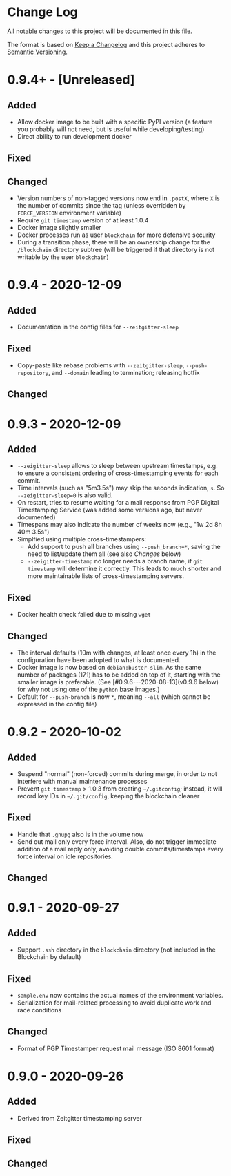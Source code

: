 # Change Log
All notable changes to this project will be documented in this file.

The format is based on [Keep a Changelog](https://keepachangelog.com/)
and this project adheres to [Semantic Versioning](https://semver.org/).


# 0.9.4+ - [Unreleased]
## Added
- Allow docker image to be built with a specific PyPI version (a feature you
  probably will not need, but is useful while developing/testing)
- Direct ability to run development docker

## Fixed

## Changed
- Version numbers of non-tagged versions now end in `.postX`, where `X` is the
  number of commits since the tag (unless overridden by `FORCE_VERSION`
  environment variable)
- Require `git timestamp` version of at least 1.0.4
- Docker image slightly smaller
- Docker processes run as user `blockchain` for more defensive security
- During a transition phase, there will be an ownership change for the
  `/blockchain` directory subtree (will be triggered if that directory is not
  writable by the user `blockchain`)


# 0.9.4 - 2020-12-09
## Added
- Documentation in the config files for `--zeitgitter-sleep`

## Fixed
- Copy-paste like rebase problems with `--zeitgitter-sleep`,
  `--push-repository`, and `--domain` leading to termination; releasing hotfix

## Changed


# 0.9.3 - 2020-12-09
## Added
- `--zeigitter-sleep` allows to sleep between upstream timestamps, e.g.
  to ensure a consistent ordering of cross-timestamping events for each
  commit.
- Time intervals (such as "5m3.5s") may skip the seconds indication, `s`.
  So `--zeigitter-sleep=0` is also valid.
- On restart, tries to resume waiting for a mail response from PGP Digital
  Timestamping Service (was added some versions ago, but never documented)
- Timespans may also indicate the number of weeks now (e.g.,
  "1w 2d 8h 40m 3.5s")
- Simplfied using multiple cross-timestampers:
  * Add support to push all branches using `--push_branch=*`, saving the need
    to list/update them all (see also *Changes* below)
  * `--zeigitter-timestamp` no longer needs a branch name, if `git timestamp`
    will determine it correctly. This leads to much shorter and more
    maintainable lists of cross-timestamping servers.

## Fixed
- Docker health check failed due to missing `wget`

## Changed
- The interval defaults (10m with changes, at least once every 1h)
  in the configuration have been adopted to what is documented.
- Docker image is now based on `debian:buster-slim`. As the same number of
  packages (171) has to be added on top of it, starting with the smaller image
  is preferable. (See [#0.9.6---2020-08-13](v0.9.6 below) for why not using one
  of the `python` base images.)
- Default for `--push-branch` is now `*`, meaning `--all` (which cannot be
  expressed in the config file)


# 0.9.2 - 2020-10-02
## Added
- Suspend "normal" (non-forced) commits during merge, in order to not
  interfere with manual maintenance processes
- Prevent `git timestamp` > 1.0.3 from creating `~/.gitconfig`; instead, it
  will record key IDs in `~/.git/config`, keeping the blockchain cleaner

## Fixed
- Handle that `.gnupg` also is in the volume now
- Send out mail only every force interval. Also, do not trigger immediate
  addition of a mail reply only, avoiding double commits/timestamps every
  force interval on idle repositories.

## Changed


# 0.9.1 - 2020-09-27
## Added
- Support `.ssh` directory in the `blockchain` directory (not included in the
  Blockchain by default)

## Fixed
- `sample.env` now contains the actual names of the environment variables.
- Serialization for mail-related processing to avoid duplicate work and race
  conditions

## Changed
- Format of PGP Timestamper request mail message (ISO 8601 format)


# 0.9.0 - 2020-09-26
## Added
- Derived from Zeitgitter timestamping server

## Fixed

## Changed
